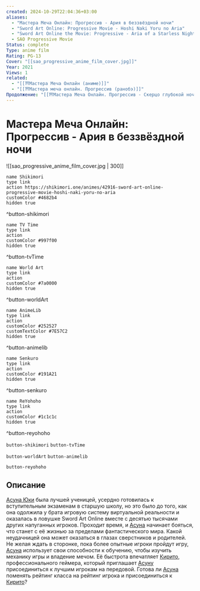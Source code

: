 ```yaml
---
created: 2024-10-29T22:04:36+03:00
aliases:
  - "Мастера Меча Онлайн: Прогрессив - Ария в беззвёздной ночи"
  - "Sword Art Online: Progressive Movie - Hoshi Naki Yoru no Aria"
  - "Sword Art Online the Movie: Progressive - Aria of a Starless Night"
  - SAO Progressive Movie
Status: complete
Type: anime film
Rating: PG-13
Cover: "[[sao_progressive_anime_film_cover.jpg]]"
Year: 2021
Views: 1
related:
  - "[[⛩️Мастера Меча Онлайн (аниме)]]"
  - "[[⛩️Мастера меча онлайн. Прогрессив (ранобэ)]]"
Продолжение: "[[⛩️Мастера Меча Онлайн. Прогрессив - Скерцо глубокой ночи (аниме фильм)]]"
---
```


# Мастера Меча Онлайн: Прогрессив - Ария в беззвёздной ночи

![[sao_progressive_anime_film_cover.jpg | 300]]

```button
name Shikimori
type link
action https://shikimori.one/animes/42916-sword-art-online-progressive-movie-hoshi-naki-yoru-no-aria
customColor #4682b4
hidden true
```
^button-shikimori

```button
name TV Time
type link
action 
customColor #997f00
hidden true
```
^button-tvTime

```button
name World Art
type link
action 
customColor #7a0000
hidden true
```
^button-worldArt

```button
name AnimeLib
type link
action 
customColor #252527
customTextColor #7E57C2
hidden true
```
^button-animelib

```button
name Senkuro
type link
action 
customColor #191A21
hidden true
```
^button-senkuro

```button
name ReYohoho
type link
action 
customColor #1c1c1c
hidden true
```
^button-reyohoho



`button-shikimori` `button-tvTime`

`button-worldArt` `button-animelib`

`button-reyohoho`

## Описание

[Асуна Юки](https://shikimori.one/characters/36828-asuna-yuuki) была лучшей ученицей, усердно готовилась к вступительным экзаменам в старшую школу, но это было до того, как она одолжила у брата игровую систему виртуальной реальности и оказалась в ловушке Sword Art Online вместе с десятью тысячами других напуганных игроков. Проходит время, и [Асуна](https://shikimori.one/characters/36828-asuna-yuuki) начинает бояться, что станет с её жизнью за пределами фантастического мира. Какой неудачницей она может оказаться в глазах сверстников и родителей. Не желая ждать в сторонке, пока более опытные игроки пройдут игру, [Асуна](https://shikimori.one/characters/36828-asuna-yuuki) использует свои способности к обучению, чтобы изучить механику игры и владение мечом. Её быстрота впечатляет [Кирито](https://shikimori.one/characters/36765-kazuto-kirigaya), профессионального геймера, который приглашает [Асуну](https://shikimori.one/characters/36828-asuna-yuuki) присоединиться к лучшим игрокам на передовой. Готова ли [Асуна](https://shikimori.one/characters/36828-asuna-yuuki) поменять рейтинг класса на рейтинг игрока и присоединиться к [Кирито](https://shikimori.one/characters/36765-kazuto-kirigaya)?
